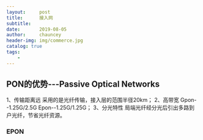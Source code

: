```yaml
---
layout:     post
title:      接入网
subtitle:   
date:       2019-08-05
author:     chauncey
header-img: img/commerce.jpg
catalog: true
tags:
    - 
---
```


##  PON的优势---Passive Optical Networks

1、传输距离远  采用的是光纤传输，接入层的范围半径20km；
2、高带宽      Gpon--1.25G/2.5G   Epon--1.25G/1.25G；
3、分光特性    局端光纤经分光后引出多路到户光纤，节省光纤资源。

### EPON
